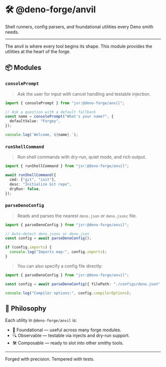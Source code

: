 # 🛠️ @deno-forge/anvil

Shell runners, config parsers, and foundational utilities every Deno smith needs.

---

The anvil is where every tool begins its shape. This module provides the utilities at the heart of the forge.

## 📦 Modules

### `consolePrompt`

> Ask the user for input with cancel handling and testable injection.

```ts
import { consolePrompt } from "jsr:@deno-forge/anvil";

// Ask a question with a default fallback
const name = consolePrompt("What's your name?", {
  defaultValue: "Forgey",
});

console.log(`Welcome, ${name}.`);
```

### `runShellCommand`

> Run shell commands with dry-run, quiet mode, and rich output.

```ts
import { runShellCommand } from "jsr:@deno-forge/anvil";

await runShellCommand({
  cmd: ["git", "init"],
  desc: "Initialize Git repo",
  dryRun: false,
});
```

### `parseDenoConfig`

> Reads and parses the nearest `deno.json` or `deno.jsonc` file.

```ts
import { parseDenoConfig } from "jsr:@deno-forge/anvil";

// Auto-detect deno.jsonc or deno.json
const config = await parseDenoConfig();

if (config.imports) {
  console.log("Imports map:", config.imports);
}
```

> You can also specify a config file directly:

```ts
import { parseDenoConfig } from "jsr:@deno-forge/anvil";

const config = await parseDenoConfig({ filePath: "./configs/deno.json" });

console.log("Compiler options:", config.compilerOptions);
```

## 🔧 Philosophy

Each utility in `@deno-forge/anvil` is:

- 🧱 Foundational — useful across many forge modules.
- 🔍 Observable — testable via injects and dry-run support.
- 🛠️ Composable — ready to slot into other smithy tools.

---

Forged with precision. Tempered with tests.
